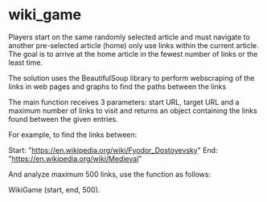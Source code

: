 # wiki_game
Players start on the same randomly selected article and must navigate to another pre-selected article (home) only use links within the current article. The goal is to arrive at the home article in the fewest number of links or the least time.

The solution uses the BeautifulSoup library to perform webscraping of the links in web pages and graphs to find the paths between the links

The main function receives 3 parameters: start URL, target URL and a maximum number of links to visit and returns an object containing the links found between the given entries.

For example, to find the links between:

Start: "https://en.wikipedia.org/wiki/Fyodor_Dostoyevsky"
End: "https://en.wikipedia.org/wiki/Medieval"

And analyze maximum 500 links, use the function as follows: 

WikiGame (start, end, 500).
